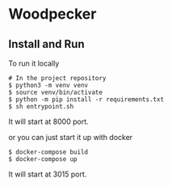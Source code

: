 # Woodpecker

## Install and Run

To run it locally

````
# In the project repository
$ python3 -m venv venv
$ source venv/bin/activate
$ python -m pip install -r requirements.txt
$ sh entrypoint.sh
````
It will start at 8000 port.

or you can just start it up with docker

````
$ docker-compose build
$ docker-compose up
````
It will start at 3015 port.

